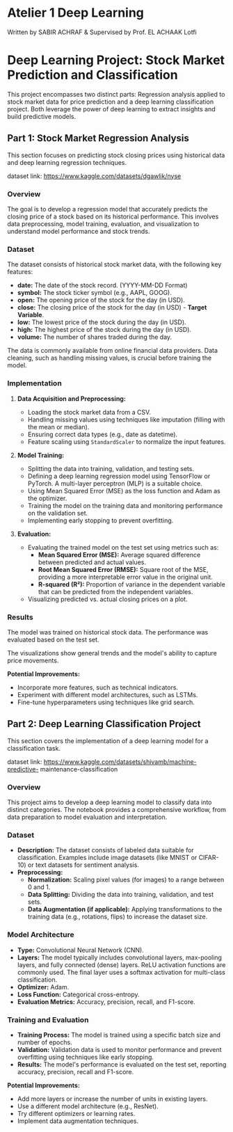 # Atelier 1 Deep Learning

Written by SABIR ACHRAF
& Supervised by Prof. EL ACHAAK Lotfi

# Deep Learning Project: Stock Market Prediction and Classification

This project encompasses two distinct parts: Regression analysis applied to stock market data for price prediction and a deep learning classification project. Both leverage the power of deep learning to extract insights and build predictive models.

## Part 1: Stock Market Regression Analysis

This section focuses on predicting stock closing prices using historical data and deep learning regression techniques.

dataset link: https://www.kaggle.com/datasets/dgawlik/nyse

### Overview

The goal is to develop a regression model that accurately predicts the closing price of a stock based on its historical performance.  This involves data preprocessing, model training, evaluation, and visualization to understand model performance and stock trends.

### Dataset

The dataset consists of historical stock market data, with the following key features:

*   **date:** The date of the stock record.  (YYYY-MM-DD Format)
*   **symbol:** The stock ticker symbol (e.g., AAPL, GOOG).
*   **open:** The opening price of the stock for the day (in USD).
*   **close:** The closing price of the stock for the day (in USD) - **Target Variable**.
*   **low:** The lowest price of the stock during the day (in USD).
*   **high:** The highest price of the stock during the day (in USD).
*   **volume:** The number of shares traded during the day.

The data is commonly available from online financial data providers. Data cleaning, such as handling missing values, is crucial before training the model.

### Implementation

1.  **Data Acquisition and Preprocessing:**
    *   Loading the stock market data from a CSV.
    *   Handling missing values using techniques like imputation (filling with the mean or median).
    *   Ensuring correct data types (e.g., date as datetime).
    *   Feature scaling using `StandardScaler` to normalize the input features.

2.  **Model Training:**
    *   Splitting the data into training, validation, and testing sets.
    *   Defining a deep learning regression model using TensorFlow or PyTorch. A multi-layer perceptron (MLP) is a suitable choice.
    *   Using Mean Squared Error (MSE) as the loss function and Adam as the optimizer.
    *   Training the model on the training data and monitoring performance on the validation set.
    *   Implementing early stopping to prevent overfitting.

3.  **Evaluation:**
    *   Evaluating the trained model on the test set using metrics such as:
        *   **Mean Squared Error (MSE):**  Average squared difference between predicted and actual values.
        *   **Root Mean Squared Error (RMSE):** Square root of the MSE, providing a more interpretable error value in the original unit.
        *   **R-squared (R²):** Proportion of variance in the dependent variable that can be predicted from the independent variables.
    *   Visualizing predicted vs. actual closing prices on a plot.

### Results

The model was trained on historical stock data. The performance was evaluated based on the test set.

The visualizations show general trends and the model's ability to capture price movements.

**Potential Improvements:**

*   Incorporate more features, such as technical indicators.
*   Experiment with different model architectures, such as LSTMs.
*   Fine-tune hyperparameters using techniques like grid search.

## Part 2: Deep Learning Classification Project

This section covers the implementation of a deep learning model for a classification task.

dataset link: https://www.kaggle.com/datasets/shivamb/machine-predictive-
maintenance-classification

### Overview

This project aims to develop a deep learning model to classify data into distinct categories.  The notebook provides a comprehensive workflow, from data preparation to model evaluation and interpretation.

### Dataset

*   **Description:**  The dataset consists of labeled data suitable for classification.  Examples include image datasets (like MNIST or CIFAR-10) or text datasets for sentiment analysis.
*   **Preprocessing:**
    *   **Normalization:** Scaling pixel values (for images) to a range between 0 and 1.
    *   **Data Splitting:** Dividing the data into training, validation, and test sets.
    *   **Data Augmentation (if applicable):** Applying transformations to the training data (e.g., rotations, flips) to increase the dataset size.

### Model Architecture

*   **Type:** Convolutional Neural Network (CNN).
*   **Layers:**  The model typically includes convolutional layers, max-pooling layers, and fully connected (dense) layers.  ReLU activation functions are commonly used. The final layer uses a softmax activation for multi-class classification.
*   **Optimizer:** Adam.
*   **Loss Function:** Categorical cross-entropy.
*   **Evaluation Metrics:** Accuracy, precision, recall, and F1-score.

### Training and Evaluation

*   **Training Process:** The model is trained using a specific batch size and number of epochs.
*   **Validation:** Validation data is used to monitor performance and prevent overfitting using techniques like early stopping.
*   **Results:** The model's performance is evaluated on the test set, reporting accuracy, precision, recall and F1-score.

**Potential Improvements:**

*   Add more layers or increase the number of units in existing layers.
*   Use a different model architecture (e.g., ResNet).
*   Try different optimizers or learning rates.
*   Implement data augmentation techniques.

